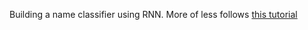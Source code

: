 Building a name classifier using RNN.
More of less follows [this tutorial](https://pytorch.org/tutorials/intermediate/char_rnn_classification_tutorial.html)
